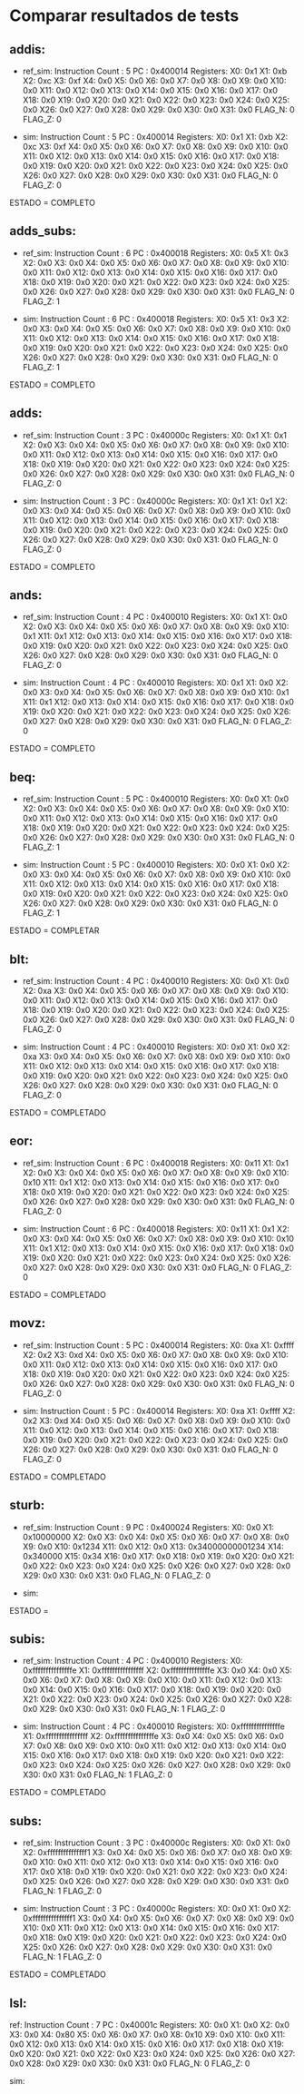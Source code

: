 # Comparar resultados de tests

## addis:
- ref_sim:
Instruction Count : 5
PC                : 0x400014
Registers:
X0: 0x1
X1: 0xb
X2: 0xc
X3: 0xf
X4: 0x0
X5: 0x0
X6: 0x0
X7: 0x0
X8: 0x0
X9: 0x0
X10: 0x0
X11: 0x0
X12: 0x0
X13: 0x0
X14: 0x0
X15: 0x0
X16: 0x0
X17: 0x0
X18: 0x0
X19: 0x0
X20: 0x0
X21: 0x0
X22: 0x0
X23: 0x0
X24: 0x0
X25: 0x0
X26: 0x0
X27: 0x0
X28: 0x0
X29: 0x0
X30: 0x0
X31: 0x0
FLAG_N: 0
FLAG_Z: 0

- sim:
Instruction Count : 5
PC                : 0x400014
Registers:
X0: 0x1
X1: 0xb
X2: 0xc
X3: 0xf
X4: 0x0
X5: 0x0
X6: 0x0
X7: 0x0
X8: 0x0
X9: 0x0
X10: 0x0
X11: 0x0
X12: 0x0
X13: 0x0
X14: 0x0
X15: 0x0
X16: 0x0
X17: 0x0
X18: 0x0
X19: 0x0
X20: 0x0
X21: 0x0
X22: 0x0
X23: 0x0
X24: 0x0
X25: 0x0
X26: 0x0
X27: 0x0
X28: 0x0
X29: 0x0
X30: 0x0
X31: 0x0
FLAG_N: 0
FLAG_Z: 0

ESTADO = COMPLETO


## adds_subs:
- ref_sim:
Instruction Count : 6
PC                : 0x400018
Registers:
X0: 0x5
X1: 0x3
X2: 0x0
X3: 0x0
X4: 0x0
X5: 0x0
X6: 0x0
X7: 0x0
X8: 0x0
X9: 0x0
X10: 0x0
X11: 0x0
X12: 0x0
X13: 0x0
X14: 0x0
X15: 0x0
X16: 0x0
X17: 0x0
X18: 0x0
X19: 0x0
X20: 0x0
X21: 0x0
X22: 0x0
X23: 0x0
X24: 0x0
X25: 0x0
X26: 0x0
X27: 0x0
X28: 0x0
X29: 0x0
X30: 0x0
X31: 0x0
FLAG_N: 0
FLAG_Z: 1

- sim:
Instruction Count : 6
PC                : 0x400018
Registers:
X0: 0x5
X1: 0x3
X2: 0x0
X3: 0x0
X4: 0x0
X5: 0x0
X6: 0x0
X7: 0x0
X8: 0x0
X9: 0x0
X10: 0x0
X11: 0x0
X12: 0x0
X13: 0x0
X14: 0x0
X15: 0x0
X16: 0x0
X17: 0x0
X18: 0x0
X19: 0x0
X20: 0x0
X21: 0x0
X22: 0x0
X23: 0x0
X24: 0x0
X25: 0x0
X26: 0x0
X27: 0x0
X28: 0x0
X29: 0x0
X30: 0x0
X31: 0x0
FLAG_N: 0
FLAG_Z: 1

ESTADO = COMPLETO

## adds:
- ref_sim:
Instruction Count : 3
PC                : 0x40000c
Registers:
X0: 0x1
X1: 0x1
X2: 0x0
X3: 0x0
X4: 0x0
X5: 0x0
X6: 0x0
X7: 0x0
X8: 0x0
X9: 0x0
X10: 0x0
X11: 0x0
X12: 0x0
X13: 0x0
X14: 0x0
X15: 0x0
X16: 0x0
X17: 0x0
X18: 0x0
X19: 0x0
X20: 0x0
X21: 0x0
X22: 0x0
X23: 0x0
X24: 0x0
X25: 0x0
X26: 0x0
X27: 0x0
X28: 0x0
X29: 0x0
X30: 0x0
X31: 0x0
FLAG_N: 0
FLAG_Z: 0

- sim:
Instruction Count : 3
PC                : 0x40000c
Registers:
X0: 0x1
X1: 0x1
X2: 0x0
X3: 0x0
X4: 0x0
X5: 0x0
X6: 0x0
X7: 0x0
X8: 0x0
X9: 0x0
X10: 0x0
X11: 0x0
X12: 0x0
X13: 0x0
X14: 0x0
X15: 0x0
X16: 0x0
X17: 0x0
X18: 0x0
X19: 0x0
X20: 0x0
X21: 0x0
X22: 0x0
X23: 0x0
X24: 0x0
X25: 0x0
X26: 0x0
X27: 0x0
X28: 0x0
X29: 0x0
X30: 0x0
X31: 0x0
FLAG_N: 0
FLAG_Z: 0

ESTADO = COMPLETO

## ands:
- ref_sim:
Instruction Count : 4
PC                : 0x400010
Registers:
X0: 0x1
X1: 0x0
X2: 0x0
X3: 0x0
X4: 0x0
X5: 0x0
X6: 0x0
X7: 0x0
X8: 0x0
X9: 0x0
X10: 0x1
X11: 0x1
X12: 0x0
X13: 0x0
X14: 0x0
X15: 0x0
X16: 0x0
X17: 0x0
X18: 0x0
X19: 0x0
X20: 0x0
X21: 0x0
X22: 0x0
X23: 0x0
X24: 0x0
X25: 0x0
X26: 0x0
X27: 0x0
X28: 0x0
X29: 0x0
X30: 0x0
X31: 0x0
FLAG_N: 0
FLAG_Z: 0

- sim:
Instruction Count : 4
PC                : 0x400010
Registers:
X0: 0x1
X1: 0x0
X2: 0x0
X3: 0x0
X4: 0x0
X5: 0x0
X6: 0x0
X7: 0x0
X8: 0x0
X9: 0x0
X10: 0x1
X11: 0x1
X12: 0x0
X13: 0x0
X14: 0x0
X15: 0x0
X16: 0x0
X17: 0x0
X18: 0x0
X19: 0x0
X20: 0x0
X21: 0x0
X22: 0x0
X23: 0x0
X24: 0x0
X25: 0x0
X26: 0x0
X27: 0x0
X28: 0x0
X29: 0x0
X30: 0x0
X31: 0x0
FLAG_N: 0
FLAG_Z: 0

ESTADO = COMPLETO

## beq:
- ref_sim:
Instruction Count : 5
PC                : 0x400010
Registers:
X0: 0x0
X1: 0x0
X2: 0x0
X3: 0x0
X4: 0x0
X5: 0x0
X6: 0x0
X7: 0x0
X8: 0x0
X9: 0x0
X10: 0x0
X11: 0x0
X12: 0x0
X13: 0x0
X14: 0x0
X15: 0x0
X16: 0x0
X17: 0x0
X18: 0x0
X19: 0x0
X20: 0x0
X21: 0x0
X22: 0x0
X23: 0x0
X24: 0x0
X25: 0x0
X26: 0x0
X27: 0x0
X28: 0x0
X29: 0x0
X30: 0x0
X31: 0x0
FLAG_N: 0
FLAG_Z: 1

- sim:
Instruction Count : 5
PC                : 0x400010
Registers:
X0: 0x0
X1: 0x0
X2: 0x0
X3: 0x0
X4: 0x0
X5: 0x0
X6: 0x0
X7: 0x0
X8: 0x0
X9: 0x0
X10: 0x0
X11: 0x0
X12: 0x0
X13: 0x0
X14: 0x0
X15: 0x0
X16: 0x0
X17: 0x0
X18: 0x0
X19: 0x0
X20: 0x0
X21: 0x0
X22: 0x0
X23: 0x0
X24: 0x0
X25: 0x0
X26: 0x0
X27: 0x0
X28: 0x0
X29: 0x0
X30: 0x0
X31: 0x0
FLAG_N: 0
FLAG_Z: 1

ESTADO = COMPLETAR

## blt:
- ref_sim:
Instruction Count : 4
PC                : 0x400010
Registers:
X0: 0x0
X1: 0x0
X2: 0xa
X3: 0x0
X4: 0x0
X5: 0x0
X6: 0x0
X7: 0x0
X8: 0x0
X9: 0x0
X10: 0x0
X11: 0x0
X12: 0x0
X13: 0x0
X14: 0x0
X15: 0x0
X16: 0x0
X17: 0x0
X18: 0x0
X19: 0x0
X20: 0x0
X21: 0x0
X22: 0x0
X23: 0x0
X24: 0x0
X25: 0x0
X26: 0x0
X27: 0x0
X28: 0x0
X29: 0x0
X30: 0x0
X31: 0x0
FLAG_N: 0
FLAG_Z: 0

- sim:
Instruction Count : 4
PC                : 0x400010
Registers:
X0: 0x0
X1: 0x0
X2: 0xa
X3: 0x0
X4: 0x0
X5: 0x0
X6: 0x0
X7: 0x0
X8: 0x0
X9: 0x0
X10: 0x0
X11: 0x0
X12: 0x0
X13: 0x0
X14: 0x0
X15: 0x0
X16: 0x0
X17: 0x0
X18: 0x0
X19: 0x0
X20: 0x0
X21: 0x0
X22: 0x0
X23: 0x0
X24: 0x0
X25: 0x0
X26: 0x0
X27: 0x0
X28: 0x0
X29: 0x0
X30: 0x0
X31: 0x0
FLAG_N: 0
FLAG_Z: 0

ESTADO = COMPLETADO

## eor:
- ref_sim:
Instruction Count : 6
PC                : 0x400018
Registers:
X0: 0x11
X1: 0x1
X2: 0x0
X3: 0x0
X4: 0x0
X5: 0x0
X6: 0x0
X7: 0x0
X8: 0x0
X9: 0x0
X10: 0x10
X11: 0x1
X12: 0x0
X13: 0x0
X14: 0x0
X15: 0x0
X16: 0x0
X17: 0x0
X18: 0x0
X19: 0x0
X20: 0x0
X21: 0x0
X22: 0x0
X23: 0x0
X24: 0x0
X25: 0x0
X26: 0x0
X27: 0x0
X28: 0x0
X29: 0x0
X30: 0x0
X31: 0x0
FLAG_N: 0
FLAG_Z: 0

- sim:
Instruction Count : 6
PC                : 0x400018
Registers:
X0: 0x11
X1: 0x1
X2: 0x0
X3: 0x0
X4: 0x0
X5: 0x0
X6: 0x0
X7: 0x0
X8: 0x0
X9: 0x0
X10: 0x10
X11: 0x1
X12: 0x0
X13: 0x0
X14: 0x0
X15: 0x0
X16: 0x0
X17: 0x0
X18: 0x0
X19: 0x0
X20: 0x0
X21: 0x0
X22: 0x0
X23: 0x0
X24: 0x0
X25: 0x0
X26: 0x0
X27: 0x0
X28: 0x0
X29: 0x0
X30: 0x0
X31: 0x0
FLAG_N: 0
FLAG_Z: 0

ESTADO = COMPLETADO

## movz:
- ref_sim:
Instruction Count : 5
PC                : 0x400014
Registers:
X0: 0xa
X1: 0xffff
X2: 0x2
X3: 0xd
X4: 0x0
X5: 0x0
X6: 0x0
X7: 0x0
X8: 0x0
X9: 0x0
X10: 0x0
X11: 0x0
X12: 0x0
X13: 0x0
X14: 0x0
X15: 0x0
X16: 0x0
X17: 0x0
X18: 0x0
X19: 0x0
X20: 0x0
X21: 0x0
X22: 0x0
X23: 0x0
X24: 0x0
X25: 0x0
X26: 0x0
X27: 0x0
X28: 0x0
X29: 0x0
X30: 0x0
X31: 0x0
FLAG_N: 0
FLAG_Z: 0

- sim:
Instruction Count : 5
PC                : 0x400014
Registers:
X0: 0xa
X1: 0xffff
X2: 0x2
X3: 0xd
X4: 0x0
X5: 0x0
X6: 0x0
X7: 0x0
X8: 0x0
X9: 0x0
X10: 0x0
X11: 0x0
X12: 0x0
X13: 0x0
X14: 0x0
X15: 0x0
X16: 0x0
X17: 0x0
X18: 0x0
X19: 0x0
X20: 0x0
X21: 0x0
X22: 0x0
X23: 0x0
X24: 0x0
X25: 0x0
X26: 0x0
X27: 0x0
X28: 0x0
X29: 0x0
X30: 0x0
X31: 0x0
FLAG_N: 0
FLAG_Z: 0

ESTADO = COMPLETADO

## sturb:
- ref_sim:
Instruction Count : 9
PC                : 0x400024
Registers:
X0: 0x0
X1: 0x10000000
X2: 0x0
X3: 0x0
X4: 0x0
X5: 0x0
X6: 0x0
X7: 0x0
X8: 0x0
X9: 0x0
X10: 0x1234
X11: 0x0
X12: 0x0
X13: 0x34000000001234
X14: 0x340000
X15: 0x34
X16: 0x0
X17: 0x0
X18: 0x0
X19: 0x0
X20: 0x0
X21: 0x0
X22: 0x0
X23: 0x0
X24: 0x0
X25: 0x0
X26: 0x0
X27: 0x0
X28: 0x0
X29: 0x0
X30: 0x0
X31: 0x0
FLAG_N: 0
FLAG_Z: 0

- sim:

ESTADO =

## subis:
- ref_sim:
Instruction Count : 4
PC                : 0x400010
Registers:
X0: 0xfffffffffffffffe
X1: 0xffffffffffffffff
X2: 0xfffffffffffffffe
X3: 0x0
X4: 0x0
X5: 0x0
X6: 0x0
X7: 0x0
X8: 0x0
X9: 0x0
X10: 0x0
X11: 0x0
X12: 0x0
X13: 0x0
X14: 0x0
X15: 0x0
X16: 0x0
X17: 0x0
X18: 0x0
X19: 0x0
X20: 0x0
X21: 0x0
X22: 0x0
X23: 0x0
X24: 0x0
X25: 0x0
X26: 0x0
X27: 0x0
X28: 0x0
X29: 0x0
X30: 0x0
X31: 0x0
FLAG_N: 1
FLAG_Z: 0

- sim:
Instruction Count : 4
PC                : 0x400010
Registers:
X0: 0xfffffffffffffffe
X1: 0xffffffffffffffff
X2: 0xfffffffffffffffe
X3: 0x0
X4: 0x0
X5: 0x0
X6: 0x0
X7: 0x0
X8: 0x0
X9: 0x0
X10: 0x0
X11: 0x0
X12: 0x0
X13: 0x0
X14: 0x0
X15: 0x0
X16: 0x0
X17: 0x0
X18: 0x0
X19: 0x0
X20: 0x0
X21: 0x0
X22: 0x0
X23: 0x0
X24: 0x0
X25: 0x0
X26: 0x0
X27: 0x0
X28: 0x0
X29: 0x0
X30: 0x0
X31: 0x0
FLAG_N: 1
FLAG_Z: 0

ESTADO = COMPLETADO

## subs:
- ref_sim:
Instruction Count : 3
PC                : 0x40000c
Registers:
X0: 0x0
X1: 0x0
X2: 0xfffffffffffffff1
X3: 0x0
X4: 0x0
X5: 0x0
X6: 0x0
X7: 0x0
X8: 0x0
X9: 0x0
X10: 0x0
X11: 0x0
X12: 0x0
X13: 0x0
X14: 0x0
X15: 0x0
X16: 0x0
X17: 0x0
X18: 0x0
X19: 0x0
X20: 0x0
X21: 0x0
X22: 0x0
X23: 0x0
X24: 0x0
X25: 0x0
X26: 0x0
X27: 0x0
X28: 0x0
X29: 0x0
X30: 0x0
X31: 0x0
FLAG_N: 1
FLAG_Z: 0

- sim:
Instruction Count : 3
PC                : 0x40000c
Registers:
X0: 0x0
X1: 0x0
X2: 0xfffffffffffffff1
X3: 0x0
X4: 0x0
X5: 0x0
X6: 0x0
X7: 0x0
X8: 0x0
X9: 0x0
X10: 0x0
X11: 0x0
X12: 0x0
X13: 0x0
X14: 0x0
X15: 0x0
X16: 0x0
X17: 0x0
X18: 0x0
X19: 0x0
X20: 0x0
X21: 0x0
X22: 0x0
X23: 0x0
X24: 0x0
X25: 0x0
X26: 0x0
X27: 0x0
X28: 0x0
X29: 0x0
X30: 0x0
X31: 0x0
FLAG_N: 1
FLAG_Z: 0

ESTADO = COMPLETADO


## lsl:
ref:
Instruction Count : 7
PC                : 0x40001c
Registers:
X0: 0x0
X1: 0x0
X2: 0x0
X3: 0x0
X4: 0x80
X5: 0x0
X6: 0x0
X7: 0x0
X8: 0x10
X9: 0x0
X10: 0x0
X11: 0x0
X12: 0x0
X13: 0x0
X14: 0x0
X15: 0x0
X16: 0x0
X17: 0x0
X18: 0x0
X19: 0x0
X20: 0x0
X21: 0x0
X22: 0x0
X23: 0x0
X24: 0x0
X25: 0x0
X26: 0x0
X27: 0x0
X28: 0x0
X29: 0x0
X30: 0x0
X31: 0x0
FLAG_N: 0
FLAG_Z: 0

sim:
